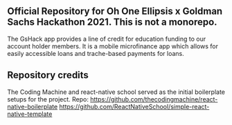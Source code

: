 ## Official Repository for Oh One Ellipsis x Goldman Sachs Hackathon 2021. This is not a monorepo.

The GsHack app provides a line of credit for education funding to our account holder members. It is a mobile microfinance app which allows for easily accessible loans and trache-based payments for loans.

## Repository credits

The Coding Machine and react-native school served as the initial boilerplate setups for the project. Repo: https://github.com/thecodingmachine/react-native-boilerplate https://github.com/ReactNativeSchool/simple-react-native-template